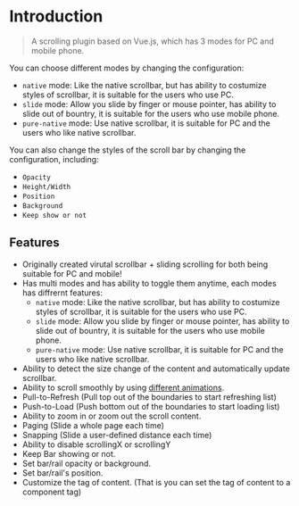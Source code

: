 # Introduction

> A scrolling plugin based on Vue.js, which has 3 modes for PC and mobile phone.

You can choose different modes by changing the configuration:

- `native` mode: Like the native scrollbar, but has ability to costumize styles of scrollbar, it is suitable for the users who use PC.
- `slide` mode: Allow you slide by finger or mouse pointer, has ability to slide out of bountry, it is suitable for the users who use mobile phone.
- `pure-native` mode: Use native scrollbar, it is suitable for PC and the users who like native scrollbar.

You can also change the styles of the scroll bar by changing the configuration, including:

- `Opacity`
- `Height/Width`
- `Position`
- `Background`
- `Keep show or not`

## Features

- Originally created virutal scrollbar + sliding scrolling for both being suitable for PC and mobile!
- Has multi modes and has ability to toggle them anytime, each modes has diffrernt features:
  - `native` mode: Like the native scrollbar, but has ability to costumize styles of scrollbar, it is suitable for the users who use PC.
  - `slide` mode: Allow you slide by finger or mouse pointer, has ability to slide out of bountry, it is suitable for the users who use mobile phone.
  - `pure-native` mode: Use native scrollbar, it is suitable for PC and the users who like native scrollbar.
- Ability to detect the size change of the content and automatically update scrollbar.
- Ability to scroll smoothly by using [different animations](http://vuescrolljs.yvescoding.org/guide/Configuration.html#scrollpanel).
- Pull-to-Refresh (Pull top out of the boundaries to start refreshing list)
- Push-to-Load (Push bottom out of the boundaries to start loading list)
- Ability to zoom in or zoom out the scroll content.
- Paging (Slide a whole page each time)
- Snapping (Slide a user-defined distance each time)
- Ability to disable scrollingX or scrollingY
- Keep Bar showing or not.
- Set bar/rail opacity or background.
- Set bar/rail's position.
- Customize the tag of content. (That is you can set the tag of content to a component tag)
